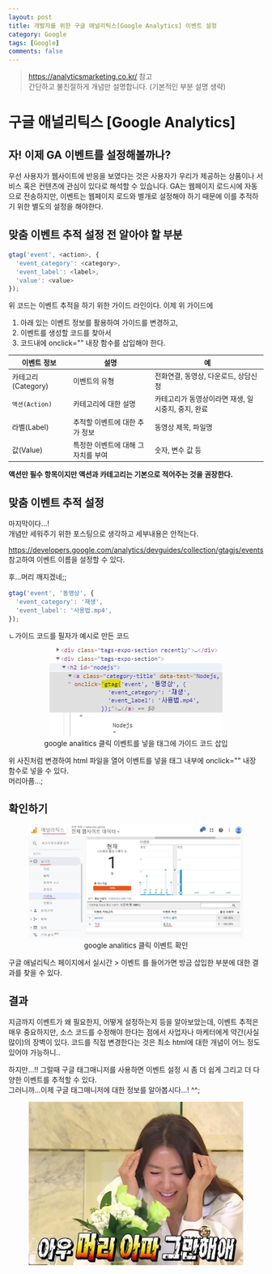 ```yaml
---
layout: post
title: 개발자를 위한 구글 애널리틱스[Google Analytics] 이벤트 설정
category: Google
tags: [Google]
comments: false
---
```

> <https://analyticsmarketing.co.kr/> 참고  
> 간단하고 불친절하게 개념만 설명합니다. (기본적인 부분 설명 생략)

# 구글 애널리틱스 [Google Analytics]

## 자! 이제 GA 이벤트를 설정해볼까나?

우선 사용자가 웹사이트에 반응을 보였다는 것은 사용자가 우리가 제공하는 상품이나 서비스 혹은 컨텐츠에 관심이 있다로 해석할 수 있습니다.
GA는 웹페이지 로드시에 자동으로 전송하지만, 이벤트는 웹페이지 로드와 별개로 설정해야 하기 때문에 이를 추적하기 위한 별도의 설정을 해야한다.

## 맞춤 이벤트 추적 설정 전 알아야 할 부분

```javascript
gtag('event', <action>, {
  'event_category': <category>,
  'event_label': <label>,
  'value': <value>
});
```
위 코드는 이벤트 추적을 하기 위한 가이드 라인이다. 이제 위 가이드에 

1. 아래 있는 이벤트 정보를 활용하여 가이드를 변경하고, 
2. 이벤트를 생성할 코드를 찾아서
3. 코드내에 onclick="" 내장 함수를 삽입해야 한다.

| 이벤트 정보 | 설명 | 예 |
| --------- | --------- | --------- |
| 카테고리(Category) | 이벤트의 유형 | 전화연결, 동영상, 다운로드, 상담신청|
| `액션(Action)` | 카테고리에 대한 설명 | 카테고리가 동영상이라면 재생, 일시중지, 중지, 완료 |
| 라벨(Label) | 추적할 이벤트에 대한 추가 정보 | 동영상 제목, 파일명 |
| 값(Value) | 특정한 이벤트에 대해 그 자치를 부여 | 숫자, 변수 값 등|

**액션만 필수 항목이지만 액션과 카테고리는 기본으로 적어주는 것을 권장한다.**

## 맞춤 이벤트 추적 설정

마지막이다...!  
개념만 세워주기 위한 포스팅으로 생각하고 세부내용은 안적는다.  

<https://developers.google.com/analytics/devguides/collection/gtagjs/events> 참고하여 이벤트 이름을 설정할 수 있다.  

후...머리 깨지겠네;;

```javascript
gtag('event', '동영상', {
  'event_category': '재생',
  'event_label': '사용법.mp4',
});
```
ㄴ가이드 코드를 필자가 예시로 만든 코드

<center>
<figure>
<img src="/assets/post-img/etc/google-analitics-event-onclick.jpg" alt="">
<figcaption>google analitics 클릭 이벤트를 넣을 태그에 가이드 코드 삽입</figcaption>
</figure>
</center>


위 사진처럼 변경하여 html 파일을 열어 이벤트를 넣을 태그 내부에 onclick="" 내장 함수로 넣을 수 있다.  
머리아픔...;

## 확인하기

<center>
<figure>
<img src="/assets/post-img/etc/google-analitics-event.jpg" alt="">
<figcaption>google analitics 클릭 이벤트 확인</figcaption>
</figure>
</center>


구글 애널리틱스 페이지에서 실시간 > 이벤트 를 들어가면 방금 삽입한 부분에 대한 결과를 찾을 수 있다.  

## 결과

지금까지 이벤트가 왜 필요한지, 어떻게 설정하는지 등을 알아보았는데, 이벤트 추적은 매우 중요하지만, 소스 코드를 수정해야 한다는 점에서 사업자나 마케터에게 약간(사실 많이)의 장벽이 있다. 코드를 직접 변경한다는 것은 최소 html에 대한 개념이 어느 정도 있어야 가능하니..  

하지만...!! 그럴때 구글 태그매니저를 사용하면 이벤트 설정 시 좀 더 쉽게 그리고 더 다양한 이벤트를 추적할 수 있다.  
그러니까...이제 구글 태그매니저에 대한 정보를 알아봅시다...! ^^;

<center>
<figure>
<img src="/assets/images/stop.jpg" alt="">
</figure>
</center>
